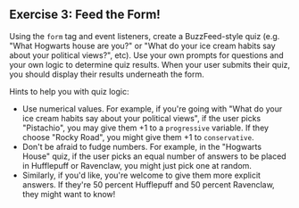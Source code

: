 <!-- # Events Exercises

_Create a separate HTML, JS, and (if necessary) CSS file for each of these exercises._

## Exercise 1: Loaded!

Fill your HTML file with some [Lorem Ipsum](https://www.lipsum.com/) text in `p` tags. Import your JS file in a `script` tag in the `head` of your HTML page. _After the page loads,_ you should send an alert to the window telling users that the page has loaded. -->

<!-- ## Exercise 2: Jack is Back!

Copy your Jack in the Box code from the DOM 2 exercise. Instead of starting your timers when the page loads, add a button with the text "Wind Up Jack!". When the user presses this button, your timers should start. -->

## Exercise 3: Feed the Form!

Using the `form` tag and event listeners, create a BuzzFeed-style quiz (e.g. "What Hogwarts house are you?" or "What do your ice cream habits say about your political views?", etc). Use your own prompts for questions and your own logic to determine quiz results. When your user submits their quiz, you should display their results underneath the form.

Hints to help you with quiz logic:

- Use numerical values. For example, if you're going with "What do your ice cream habits say about your political views", if the user picks "Pistachio", you may give them +1 to a `progressive` variable. If they choose "Rocky Road", you might give them +1 to `conservative`.
- Don't be afraid to fudge numbers. For example, in the "Hogwarts House" quiz, if the user picks an equal number of answers to be placed in Hufflepuff or Ravenclaw, you might just pick one at random.
- Similarly, if you'd like, you're welcome to give them more explicit answers. If they're 50 percent Hufflepuff and 50 percent Ravenclaw, they might want to know!
